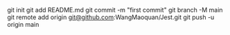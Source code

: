 git init
git add README.md
git commit -m "first commit"
git branch -M main
git remote add origin git@github.com:WangMaoquan/Jest.git
git push -u origin main